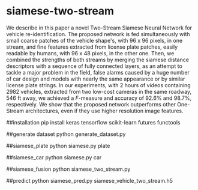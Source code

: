 # siamese-two-stream
We describe in this paper a novel Two-Stream Siamese Neural Network for vehicle re-identification. The proposed network is fed simultaneously with small coarse 
patches of the vehicle shape's, with 96 x 96 pixels, in one stream, and fine features extracted from license plate patches, easily readable by humans, 
with 96 x 48 pixels, in the other one. Then, we combined the strengths of both streams by merging the siamese distance descriptors with a sequence of 
fully connected layers, as an attempt to tackle a major problem in the field, false alarms caused by a huge number of car design and models with nearly the same 
appearance or by similar license plate strings. In our experiments, with 2 hours of videos containing 2982 vehicles, extracted from two low-cost cameras in the 
same roadway, 546 ft away, we achieved a $F$-measure and accuracy of 92.6% and 98.7%, respectively. 
We show that the proposed network outperforms other One-Stream architectures, even if they use higher resolution image features.

##installation
pip install keras tensorflow scikit-learn futures functools

##generate dataset
python generate_dataset.py

##siamese_plate
python siamese.py plate

##siamese_car
python siamese.py car

##siamese_fusion
python siamese_two_stream.py

##predict
python siamese_pred.py siamese_vehicle_two_stream.h5

